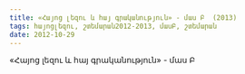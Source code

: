 ```yaml
---
title: «Հայոց լեզու և հայ գրականություն» - մաս Բ  (2013)
tags: հայոցլեզու, շտեմարան2012-2013, մասԲ, շտեմարան
date: 2012-10-29
---
```



«Հայոց լեզու և հայ գրականություն» - մաս Բ
